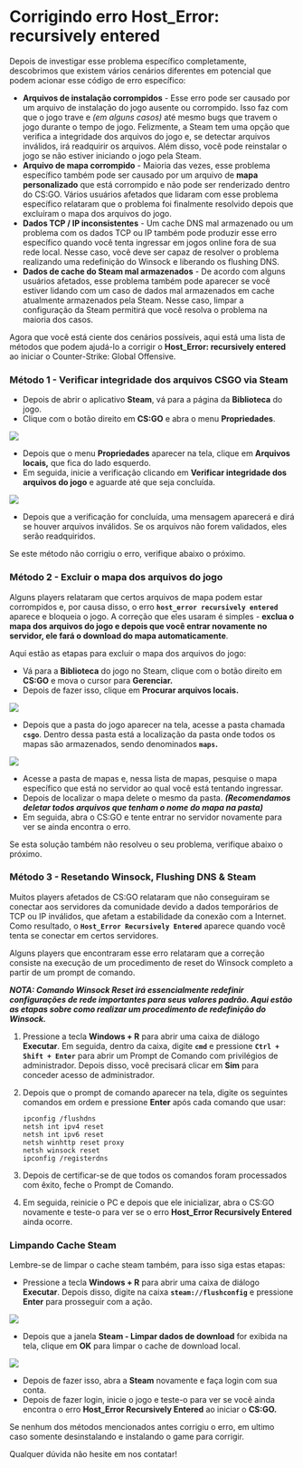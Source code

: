 # Corrigindo erro Host\_Error: recursively entered

Depois de investigar esse problema específico completamente, descobrimos que existem vários cenários diferentes em potencial que podem acionar esse código de erro específico:

* **Arquivos de instalação corrompidos** - Esse erro pode ser causado por um arquivo de instalação do jogo ausente ou corrompido. Isso faz com que o jogo trave e _(em alguns casos)_ até mesmo bugs que travem o jogo durante o tempo de jogo. Felizmente, a Steam tem uma opção que verifica a integridade dos arquivos do jogo e, se detectar arquivos inválidos, irá readquirir os arquivos. Além disso, você pode reinstalar o jogo se não estiver iniciando o jogo pela Steam.
* **Arquivo de mapa corrompido** - Maioria das vezes, esse problema específico também pode ser causado por um arquivo de **mapa personalizado** que está corrompido e não pode ser renderizado dentro do CS:GO. Vários usuários afetados que lidaram com esse problema específico relataram que o problema foi finalmente resolvido depois que excluíram o mapa dos arquivos do jogo.
* **Dados TCP / IP inconsistentes** - Um cache DNS mal armazenado ou um problema com os dados TCP ou IP também pode produzir esse erro específico quando você tenta ingressar em jogos online fora de sua rede local. Nesse caso, você deve ser capaz de resolver o problema realizando uma redefinição do Winsock e liberando os flushing DNS.
* **Dados de cache do Steam mal armazenados** - De acordo com alguns usuários afetados, esse problema também pode aparecer se você estiver lidando com um caso de dados mal armazenados em cache atualmente armazenados pela Steam. Nesse caso, limpar a configuração da Steam permitirá que você resolva o problema na maioria dos casos.

Agora que você está ciente dos cenários possíveis, aqui está uma lista de métodos que podem ajudá-lo a corrigir o **Host\_Error: recursively entered** ao iniciar o Counter-Strike: Global Offensive.

### **Método 1 - Verificar integridade dos arquivos CSGO via Steam**

* Depois de abrir o aplicativo **Steam**, vá para a página da **Biblioteca** do jogo.
* Clique com o botão direito em **CS:GO** e abra o menu **Propriedades**.

![](<../.gitbook/assets/image (13).png>)

* Depois que o menu **Propriedades** aparecer na tela, clique em **Arquivos locais,** que fica do lado esquerdo.
* Em seguida, inicie a verificação clicando em **Verificar integridade dos arquivos do jogo** e aguarde até que seja concluída.

![](<../.gitbook/assets/image (14).png>)

* Depois que a verificação for concluída, uma mensagem aparecerá e dirá se houver arquivos inválidos. Se os arquivos não forem validados, eles serão readquiridos.

Se este método não corrigiu o erro, verifique abaixo o próximo.

### **Método 2 - Excluir o mapa dos arquivos do jogo**

Alguns players relataram que certos arquivos de mapa podem estar corrompidos e, por causa disso, o erro **`host_error recursively entered`** aparece e bloqueia o jogo. A correção que eles usaram é simples - **exclua o mapa dos arquivos do jogo e depois que você entrar novamente no servidor, ele fará o download do mapa automaticamente**.

Aqui estão as etapas para excluir o mapa dos arquivos do jogo:

* Vá para a **Biblioteca** do jogo no Steam, clique com o botão direito em **CS:GO** e mova o cursor para **Gerenciar.**
* Depois de fazer isso, clique em **Procurar arquivos locais.**

![](<../.gitbook/assets/image (15).png>)

* Depois que a pasta do jogo aparecer na tela, acesse a pasta chamada **`csgo`**. Dentro dessa pasta está a localização da pasta onde todos os mapas são armazenados, sendo denominados **`maps`.**

![](<../.gitbook/assets/image (16).png>)

* Acesse a pasta de mapas e, nessa lista de mapas, pesquise o mapa específico que está no servidor ao qual você está tentando ingressar.
* Depois de localizar o mapa delete o mesmo da pasta. _**(Recomendamos deletar todos arquivos que tenham o nome do mapa na pasta)**_
* Em seguida, abra o CS:GO e tente entrar no servidor novamente para ver se ainda encontra o erro.

Se esta solução também não resolveu o seu problema, verifique abaixo o próximo.

### **Método 3 - Resetando Winsock, Flushing DNS & Steam**

Muitos players afetados de CS:GO relataram que não conseguiram se conectar aos servidores da comunidade devido a dados temporários de TCP ou IP inválidos, que afetam a estabilidade da conexão com a Internet. Como resultado, o **`Host_Error Recursively Entered`** aparece quando você tenta se conectar em certos servidores.

Alguns players que encontraram esse erro relataram que a correção consiste na execução de um procedimento de reset do Winsock completo a partir de um prompt de comando.

_**NOTA: Comando Winsock Reset irá essencialmente redefinir configurações de rede importantes para seus valores padrão. Aqui estão as etapas sobre como realizar um procedimento de redefinição do Winsock.**_

1. Pressione a tecla **Windows + R** para abrir uma caixa de diálogo **Executar**. Em seguida, dentro da caixa, digite **`cmd`** e pressione **`Ctrl + Shift + Enter`** para abrir um Prompt de Comando com privilégios de administrador. Depois disso, você precisará clicar em **Sim** para conceder acesso de administrador.
2.  Depois que o prompt de comando aparecer na tela, digite os seguintes comandos em ordem e pressione **Enter** após cada comando que usar:

    ```
    ipconfig /flushdns
    netsh int ipv4 reset
    netsh int ipv6 reset
    netsh winhttp reset proxy
    netsh winsock reset
    ipconfig /registerdns
    ```
3. Depois de certificar-se de que todos os comandos foram processados ​​com êxito, feche o Prompt de Comando.
4. Em seguida, reinicie o PC e depois que ele inicializar, abra o CS:GO novamente e teste-o para ver se o erro **Host\_Error Recursively Entered** ainda ocorre.

### **Limpando Cache Steam**

Lembre-se de limpar o cache steam também, para isso siga estas etapas:

* Pressione a tecla **Windows + R** para abrir uma caixa de diálogo **Executar**. Depois disso, digite na caixa **`steam://flushconfig`** e pressione **Enter** para prosseguir com a ação.

![](<../.gitbook/assets/image (17).png>)

* Depois que a janela **Steam - Limpar dados de download** for exibida na tela, clique em **OK** para limpar o cache de download local.

![](<../.gitbook/assets/image (18).png>)

* Depois de fazer isso, abra a **Steam** novamente e faça login com sua conta.
* Depois de fazer login, inicie o jogo e teste-o para ver se você ainda encontra o erro **Host\_Error Recursively Entered** ao iniciar o **CS:GO.**

Se nenhum dos métodos mencionados antes corrigiu o erro, em ultimo caso somente desinstalando e instalando o game para corrigir.

Qualquer dúvida não hesite em nos contatar!
